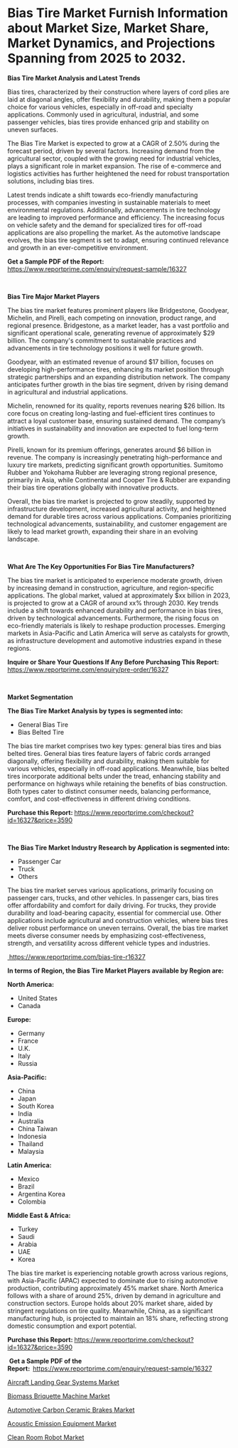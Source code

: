 <p><h1>Bias Tire Market Furnish Information about Market Size, Market Share, Market Dynamics, and Projections Spanning from 2025 to 2032.</h1></p><p><strong>Bias Tire Market Analysis and Latest Trends</strong></p>
<p><p>Bias tires, characterized by their construction where layers of cord plies are laid at diagonal angles, offer flexibility and durability, making them a popular choice for various vehicles, especially in off-road and specialty applications. Commonly used in agricultural, industrial, and some passenger vehicles, bias tires provide enhanced grip and stability on uneven surfaces.</p><p>The Bias Tire Market is expected to grow at a CAGR of 2.50% during the forecast period, driven by several factors. Increasing demand from the agricultural sector, coupled with the growing need for industrial vehicles, plays a significant role in market expansion. The rise of e-commerce and logistics activities has further heightened the need for robust transportation solutions, including bias tires.</p><p>Latest trends indicate a shift towards eco-friendly manufacturing processes, with companies investing in sustainable materials to meet environmental regulations. Additionally, advancements in tire technology are leading to improved performance and efficiency. The increasing focus on vehicle safety and the demand for specialized tires for off-road applications are also propelling the market. As the automotive landscape evolves, the bias tire segment is set to adapt, ensuring continued relevance and growth in an ever-competitive environment.</p></p>
<p><strong>Get a Sample PDF of the Report:&nbsp;</strong> <a href="https://www.reportprime.com/enquiry/request-sample/16327?utm_campaign=2516&utm_medium=2&utm_source=Github&utm_content=ia&utm_term=17032025&utm_id=bias-tire">https://www.reportprime.com/enquiry/request-sample/16327</a></p>
<p>&nbsp;</p>
<p><strong>Bias Tire Major Market Players</strong></p>
<p><p>The bias tire market features prominent players like Bridgestone, Goodyear, Michelin, and Pirelli, each competing on innovation, product range, and regional presence. Bridgestone, as a market leader, has a vast portfolio and significant operational scale, generating revenue of approximately $29 billion. The company's commitment to sustainable practices and advancements in tire technology positions it well for future growth.</p><p>Goodyear, with an estimated revenue of around $17 billion, focuses on developing high-performance tires, enhancing its market position through strategic partnerships and an expanding distribution network. The company anticipates further growth in the bias tire segment, driven by rising demand in agricultural and industrial applications.</p><p>Michelin, renowned for its quality, reports revenues nearing $26 billion. Its core focus on creating long-lasting and fuel-efficient tires continues to attract a loyal customer base, ensuring sustained demand. The company’s initiatives in sustainability and innovation are expected to fuel long-term growth.</p><p>Pirelli, known for its premium offerings, generates around $6 billion in revenue. The company is increasingly penetrating high-performance and luxury tire markets, predicting significant growth opportunities. Sumitomo Rubber and Yokohama Rubber are leveraging strong regional presence, primarily in Asia, while Continental and Cooper Tire & Rubber are expanding their bias tire operations globally with innovative products.</p><p>Overall, the bias tire market is projected to grow steadily, supported by infrastructure development, increased agricultural activity, and heightened demand for durable tires across various applications. Companies prioritizing technological advancements, sustainability, and customer engagement are likely to lead market growth, expanding their share in an evolving landscape.</p></p>
<p>&nbsp;</p>
<p><strong>What Are The Key Opportunities For Bias Tire Manufacturers?</strong></p>
<p><p>The bias tire market is anticipated to experience moderate growth, driven by increasing demand in construction, agriculture, and region-specific applications. The global market, valued at approximately $xx billion in 2023, is projected to grow at a CAGR of around xx% through 2030. Key trends include a shift towards enhanced durability and performance in bias tires, driven by technological advancements. Furthermore, the rising focus on eco-friendly materials is likely to reshape production processes. Emerging markets in Asia-Pacific and Latin America will serve as catalysts for growth, as infrastructure development and automotive industries expand in these regions.</p></p>
<p><strong>Inquire or Share Your Questions If Any Before Purchasing This Report:</strong> <a href="https://www.reportprime.com/enquiry/pre-order/16327?utm_campaign=2516&utm_medium=2&utm_source=Github&utm_content=ia&utm_term=17032025&utm_id=bias-tire">https://www.reportprime.com/enquiry/pre-order/16327</a></p>
<p>&nbsp;</p>
<p><strong>Market Segmentation</strong></p>
<p><strong>The Bias Tire Market Analysis by types is segmented into:</strong></p>
<p><ul><li>General Bias Tire</li><li>Bias Belted Tire</li></ul></p>
<p><p>The bias tire market comprises two key types: general bias tires and bias belted tires. General bias tires feature layers of fabric cords arranged diagonally, offering flexibility and durability, making them suitable for various vehicles, especially in off-road applications. Meanwhile, bias belted tires incorporate additional belts under the tread, enhancing stability and performance on highways while retaining the benefits of bias construction. Both types cater to distinct consumer needs, balancing performance, comfort, and cost-effectiveness in different driving conditions.</p></p>
<p><strong>Purchase this Report:&nbsp;</strong><a href="https://www.reportprime.com/checkout?id=16327&price=3590&utm_campaign=2516&utm_medium=2&utm_source=Github&utm_content=ia&utm_term=17032025&utm_id=bias-tire">https://www.reportprime.com/checkout?id=16327&price=3590</a></p>
<p>&nbsp;</p>
<p><strong>The Bias Tire Market Industry Research by Application is segmented into:</strong></p>
<p><ul><li>Passenger Car</li><li>Truck</li><li>Others</li></ul></p>
<p><p>The bias tire market serves various applications, primarily focusing on passenger cars, trucks, and other vehicles. In passenger cars, bias tires offer affordability and comfort for daily driving. For trucks, they provide durability and load-bearing capacity, essential for commercial use. Other applications include agricultural and construction vehicles, where bias tires deliver robust performance on uneven terrains. Overall, the bias tire market meets diverse consumer needs by emphasizing cost-effectiveness, strength, and versatility across different vehicle types and industries.</p></p>
<p><a href="https://www.reportprime.com/bias-tire-r16327?utm_campaign=2516&utm_medium=2&utm_source=Github&utm_content=ia&utm_term=17032025&utm_id=bias-tire">&nbsp;https://www.reportprime.com/bias-tire-r16327</a></p>
<p><strong>In terms of Region, the Bias Tire Market Players available by Region are:</strong></p>
<p>
    <p> <strong> North America: </strong>
        <ul>
            <li>United States</li>
            <li>Canada</li>
        </ul>
        </p> 
    <p> <strong> Europe: </strong>
        <ul>
            <li>Germany</li>
            <li>France</li>
            <li>U.K.</li>
            <li>Italy</li>
            <li>Russia</li>
        </ul>
        </p> 
    <p> <strong> Asia-Pacific: </strong>
        <ul>
            <li>China</li>
            <li>Japan</li>
            <li>South Korea</li>
            <li>India</li>
            <li>Australia</li>
            <li>China Taiwan</li>
            <li>Indonesia</li>
            <li>Thailand</li>
            <li>Malaysia</li>
        </ul>
        </p> 
    <p> <strong> Latin America: </strong>
        <ul>
            <li>Mexico</li>
            <li>Brazil</li>
            <li>Argentina Korea</li>
            <li>Colombia</li>
        </ul>
        </p> 
    <p> <strong> Middle East & Africa: </strong>
        <ul>
            <li>Turkey</li>
            <li>Saudi</li>
            <li>Arabia</li>
            <li>UAE</li>
            <li>Korea</li>
        </ul>
    </p>
    </p>
<p><p>The bias tire market is experiencing notable growth across various regions, with Asia-Pacific (APAC) expected to dominate due to rising automotive production, contributing approximately 45% market share. North America follows with a share of around 25%, driven by demand in agriculture and construction sectors. Europe holds about 20% market share, aided by stringent regulations on tire quality. Meanwhile, China, as a significant manufacturing hub, is projected to maintain an 18% share, reflecting strong domestic consumption and export potential.</p></p>
<p><strong>Purchase this Report: </strong><a href="https://www.reportprime.com/checkout?id=16327&price=3590&utm_campaign=2516&utm_medium=2&utm_source=Github&utm_content=ia&utm_term=17032025&utm_id=bias-tire">https://www.reportprime.com/checkout?id=16327&price=3590</a></p>
<p>&nbsp;<strong>Get a Sample PDF of the Report:&nbsp;&nbsp;</strong><a href="https://www.reportprime.com/enquiry/request-sample/16327?utm_campaign=2516&utm_medium=2&utm_source=Github&utm_content=ia&utm_term=17032025&utm_id=bias-tire">https://www.reportprime.com/enquiry/request-sample/16327</a></p>
<p><strong></strong></p>
<p><p><a href="https://github.com/grevecodeeol/Market-Research-Report-List-1/blob/main/aircraft-landing-gear-systems-market.md?utm_campaign=2516&utm_medium=2&utm_source=Github&utm_content=ia&utm_term=17032025&utm_id=bias-tire">Aircraft Landing Gear Systems Market</a></p><p><a href="https://www.linkedin.com/pulse/forecasting-future-biomass-briquette-machine-market-growth-7wtme?utm_campaign=2516&utm_medium=2&utm_source=Github&utm_content=ia&utm_term=17032025&utm_id=bias-tire">Biomass Briquette Machine Market</a></p><p><a href="https://github.com/calizlewin2f/Market-Research-Report-List-1/blob/main/automotive-carbon-ceramic-brakes-market.md?utm_campaign=2516&utm_medium=2&utm_source=Github&utm_content=ia&utm_term=17032025&utm_id=bias-tire">Automotive Carbon Ceramic Brakes Market</a></p><p><a href="https://www.linkedin.com/pulse/forecasting-acoustic-emission-equipment-market-2025-2032-report-xgzze?utm_campaign=2516&utm_medium=2&utm_source=Github&utm_content=ia&utm_term=17032025&utm_id=bias-tire">Acoustic Emission Equipment Market</a></p><p><a href="https://www.linkedin.com/pulse/projected-revenue-market-growth-clean-room-robot-industry-zknke?utm_campaign=2516&utm_medium=2&utm_source=Github&utm_content=ia&utm_term=17032025&utm_id=bias-tire">Clean Room Robot Market</a></p></p>